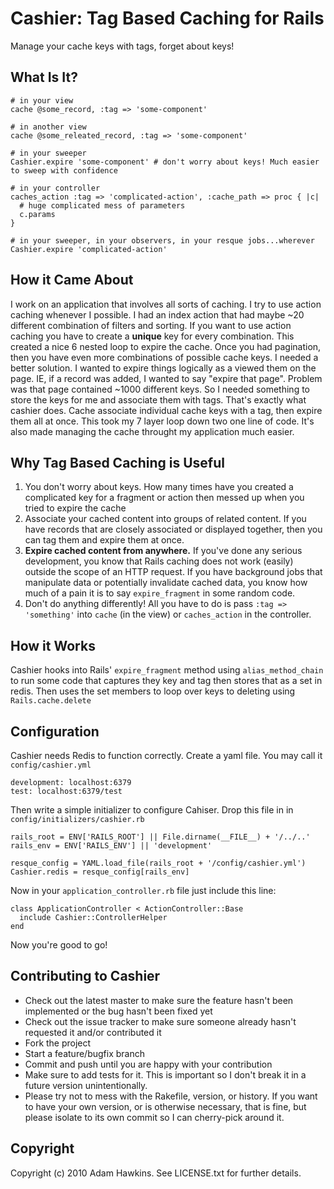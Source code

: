# Cashier: Tag Based Caching for Rails

Manage your cache keys with tags, forget about keys!

## What Is It?

    # in your view
    cache @some_record, :tag => 'some-component'
    
    # in another view
    cache @some_releated_record, :tag => 'some-component'

    # in your sweeper
    Cashier.expire 'some-component' # don't worry about keys! Much easier to sweep with confidence

    # in your controller
    caches_action :tag => 'complicated-action', :cache_path => proc { |c| 
      # huge complicated mess of parameters
      c.params
    }

    # in your sweeper, in your observers, in your resque jobs...wherever
    Cashier.expire 'complicated-action'

## How it Came About

I work on an application that involves all sorts of caching. I try to use action caching whenever I possible.
I had an index action that had maybe ~20 different combination of filters and sorting. If you want to use
action caching you have to create a **unique** key for every combination. This created a nice 6 nested loop
to expire the cache. Once you had pagination, then you have even more combinations of possible cache keys.
I needed a better solution. I wanted to expire things logically as a viewed them on the page. IE, if 
a record was added, I wanted to say "expire that page". Problem was that page contained ~1000 different keys.
So I needed something to store the keys for me and associate them with tags. That's exactly what cashier does.
Cache associate individual cache keys with a tag, then expire them all at once. This took my 7 layer loop
down two one line of code. It's also made managing the cache throught my application much easier.

## Why Tag Based Caching is Useful

  1. You don't worry about keys. How many times have you created a complicated key for a fragment or action
  then messed up when you tried to expire the cache
  2. Associate your cached content into groups of related content. If you have records that are closely associated
  or displayed together, then you can tag them and expire them at once.
  3. **Expire cached content from anywhere.** If you've done any serious development, you know that Rails caching
  does not work (easily) outside the scope of an HTTP request. If you have background jobs that manipulate data
  or potentially invalidate cached data, you know how much of a pain it is to say `expire_fragment` in some random code.
  4. Don't do anything differently! All you have to do is pass `:tag => 'something'` into `cache` (in the view) or `caches_action` 
  in the controller.

## How it Works

Cashier hooks into Rails' `expire_fragment` method using `alias_method_chain` to run some code that captures they key
and tag then stores that as a set in redis. Then uses the set members to loop over keys to deleting using `Rails.cache.delete`

## Configuration

Cashier needs Redis to function correctly. Create a yaml file. You may call it `config/cashier.yml`

    development: localhost:6379
    test: localhost:6379/test

Then write a simple initializer to configure Cahiser. Drop this file in in `config/initializers/cashier.rb`

    rails_root = ENV['RAILS_ROOT'] || File.dirname(__FILE__) + '/../..'
    rails_env = ENV['RAILS_ENV'] || 'development'

    resque_config = YAML.load_file(rails_root + '/config/cashier.yml')
    Cashier.redis = resque_config[rails_env]

Now in your `application_controller.rb` file just include this line:

    class ApplicationController < ActionController::Base
      include Cashier::ControllerHelper
    end

Now you're good to go!

## Contributing to Cashier
 
* Check out the latest master to make sure the feature hasn't been implemented or the bug hasn't been fixed yet
* Check out the issue tracker to make sure someone already hasn't requested it and/or contributed it
* Fork the project
* Start a feature/bugfix branch
* Commit and push until you are happy with your contribution
* Make sure to add tests for it. This is important so I don't break it in a future version unintentionally.
* Please try not to mess with the Rakefile, version, or history. If you want to have your own version, or is otherwise necessary, that is fine, but please isolate to its own commit so I can cherry-pick around it.

## Copyright

Copyright (c) 2010 Adam Hawkins. See LICENSE.txt for
further details.

